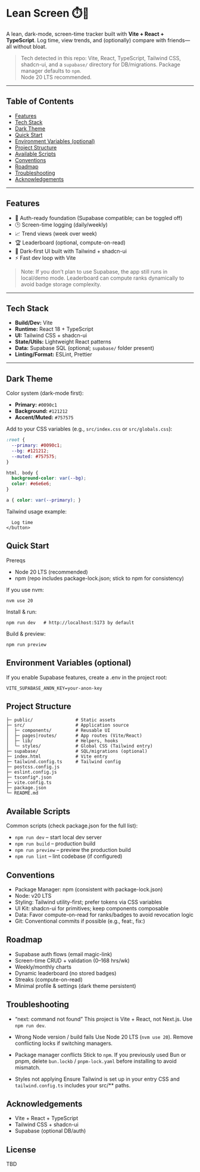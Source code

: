 # Lean Screen ⏱️📵

A lean, dark-mode, screen-time tracker built with **Vite + React + TypeScript**. Log time, view trends, and (optionally) compare with friends—all without bloat.

> Tech detected in this repo: Vite, React, TypeScript, Tailwind CSS, shadcn-ui, and a `supabase/` directory for DB/migrations. Package manager defaults to `npm`.  
> Node 20 LTS recommended.

---

## Table of Contents

- [Features](#features)
- [Tech Stack](#tech-stack)
- [Dark Theme](#dark-theme)
- [Quick Start](#quick-start)
- [Environment Variables (optional)](#environment-variables-optional)
- [Project Structure](#project-structure)
- [Available Scripts](#available-scripts)
- [Conventions](#conventions)
- [Roadmap](#roadmap)
- [Troubleshooting](#troubleshooting)
- [Acknowledgements](#acknowledgements)

---

## Features

- 🔐 Auth-ready foundation (Supabase compatible; can be toggled off)
- 🕒 Screen-time logging (daily/weekly)
- 📈 Trend views (week over week)
- 🏆 Leaderboard (optional, compute-on-read)
- 🌙 Dark-first UI built with Tailwind + shadcn-ui
- ⚡ Fast dev loop with Vite

> Note: If you don’t plan to use Supabase, the app still runs in local/demo mode. Leaderboard can compute ranks dynamically to avoid badge storage complexity.

---

## Tech Stack

- **Build/Dev:** Vite
- **Runtime:** React 18 + TypeScript
- **UI:** Tailwind CSS + shadcn-ui
- **State/Utils:** Lightweight React patterns
- **Data:** Supabase SQL (optional; `supabase/` folder present)
- **Linting/Format:** ESLint, Prettier

---

## Dark Theme

Color system (dark-mode first):

- **Primary:** `#0090c1`
- **Background:** `#121212`
- **Accent/Muted:** `#757575`

Add to your CSS variables (e.g., `src/index.css` or `src/globals.css`):

```css
:root {
  --primary: #0090c1;
  --bg: #121212;
  --muted: #757575;
}

html, body {
  background-color: var(--bg);
  color: #e6e6e6;
}

a { color: var(--primary); }
```

Tailwind usage example:

```<button className="rounded-lg px-4 py-2 bg-[var(--primary)] text-white hover:opacity-90">
  Log time
</button>
```
## Quick Start

Prereqs
- Node 20 LTS (recommended)
- npm (repo includes package-lock.json; stick to npm for consistency)

If you use nvm:
```nvm install 20
nvm use 20
```

Install & run:
```npm ci        # or: npm install
npm run dev   # http://localhost:5173 by default
```

Build & preview:
```npm run build
npm run preview
```

## Environment Variables (optional)

If you enable Supabase features, create a .env in the project root:
```VITE_SUPABASE_URL=your-project-url
VITE_SUPABASE_ANON_KEY=your-anon-key
```

## Project Structure

```JG-Lean-Screen/
├─ public/                # Static assets
├─ src/                   # Application source
│  ├─ components/         # Reusable UI
│  ├─ pages|routes/       # App routes (Vite/React)
│  ├─ lib/                # Helpers, hooks
│  └─ styles/             # Global CSS (Tailwind entry)
├─ supabase/              # SQL/migrations (optional)
├─ index.html             # Vite entry
├─ tailwind.config.ts     # Tailwind config
├─ postcss.config.js
├─ eslint.config.js
├─ tsconfig*.json
├─ vite.config.ts
├─ package.json
└─ README.md
```

## Available Scripts

Common scripts (check package.json for the full list):
- ```npm run dev``` – start local dev server
- ```npm run build``` – production build
- ```npm run preview``` – preview the production build
- ```npm run lint``` – lint codebase (if configured)

## Conventions
- Package Manager: npm (consistent with package-lock.json)
- Node: v20 LTS
- Styling: Tailwind utility-first; prefer tokens via CSS variables
- UI Kit: shadcn-ui for primitives; keep components composable
- Data: Favor compute-on-read for ranks/badges to avoid revocation logic
- Git: Conventional commits if possible (e.g., feat:, fix:)

## Roadmap
- Supabase auth flows (email magic-link)
- Screen-time CRUD + validation (0–168 hrs/wk)
- Weekly/monthly charts
- Dynamic leaderboard (no stored badges)
- Streaks (compute-on-read)
- Minimal profile & settings (dark theme persistent)

## Troubleshooting
- “next: command not found”
This project is Vite + React, not Next.js. Use ```npm run dev```.
- Wrong Node version / build fails
Use Node 20 LTS (```nvm use 20```). Remove conflicting locks if switching managers.

- Package manager conflicts
Stick to ```npm```. If you previously used Bun or pnpm, delete ```bun.lockb``` / ```pnpm-lock.yaml``` before installing to avoid mismatch.

- Styles not applying
Ensure Tailwind is set up in your entry CSS and ```tailwind.config.ts``` includes your src/** paths.

## Acknowledgements
- Vite + React + TypeScript
- Tailwind CSS + shadcn-ui
- Supabase (optional DB/auth)

## License
TBD
